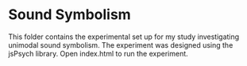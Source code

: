 # Sound Symbolism

This folder contains the experimental set up for my study investigating unimodal sound symbolism. The experiment was designed using the jsPsych library. Open index.html to run the experiment.
